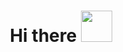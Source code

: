 <!-- ### Hi there 👋 -->
<h1 align = "center">
        Hi there 
        <img src="https://media.giphy.com/media/xUOwGiewfQAm3tcIA8/giphy.gif" width="50">
</h1>

<!--
**shemil076/shemil076** is a ✨ _special_ ✨ repository because its `README.md` (this file) appears on your GitHub profile.

Here are some ideas to get you started:

- 🔭 I’m currently working on ...
- 🌱 I’m currently learning ...
- 👯 I’m looking to collaborate on ...
- 🤔 I’m looking for help with ...
- 💬 Ask me about ...
- 📫 How to reach me: ...
- 😄 Pronouns: ...
- ⚡ Fun fact: ...
-->
